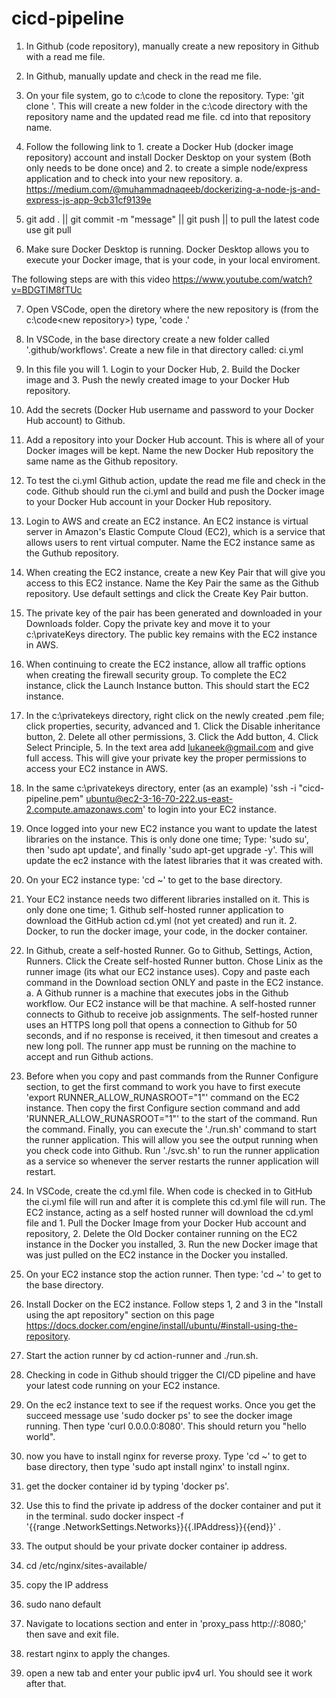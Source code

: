 # cicd-pipeline

1. In Github (code repository), manually create a new repository in Github with a read me file.

2. In Github, manually update and check in the read me file.

3. On your file system, go to c:\code to clone the repository. Type: 'git clone <github https link>'. This will create a new folder in the c:\code directory with the repository name and the updated read me file. cd into that repository name.
  
4. Follow the following link to 1. create a Docker Hub (docker image repository) account and install Docker Desktop on your system (Both only needs to be done once) and 2. to create a simple node/express application and to check into your new repository.
   a. https://medium.com/@muhammadnaqeeb/dockerizing-a-node-js-and-express-js-app-9cb31cf9139e

5. git add . || git commit -m "message" || git push || to pull the latest code use git pull

6. Make sure Docker Desktop is running. Docker Desktop allows you to execute your Docker image, that is your code, in your local enviroment.

The following steps are with this video https://www.youtube.com/watch?v=BDGTIM8fTUc

7. Open VSCode, open the diretory where the new repository is (from the c:\code\<new repository>\) type, 'code .'

8. In VSCode, in the base directory create a new folder called '.github/workflows'. Create a new file in that directory called: ci.yml

9. In this file you will 1. Login to your Docker Hub, 2. Build the Docker image and 3. Push the newly created image to your Docker Hub repository.

10. Add the secrets (Docker Hub username and password to your Docker Hub account) to Github.

11. Add a repository into your Docker Hub account. This is where all of your Docker images will be kept. Name the new Docker Hub repository the same name as the Github repository.  

12. To test the ci.yml Github action, update the read me file and check in the code. Github should run the ci.yml and build and push the Docker image to your Docker Hub account in your Docker Hub repository.  

13. Login to AWS and create an EC2 instance. An EC2 instance is virtual server in Amazon's Elastic Compute Cloud (EC2), which  is a service that allows users to rent virtual computer. Name the EC2 instance same as the Guthub repository.  

14. When creating the EC2 instance, create a new Key Pair that will give you access to this EC2 instance. Name the Key Pair the same as the Github repository. Use default settings and click the Create Key Pair button.  

15. The private key of the pair has been generated and downloaded in your Downloads folder. Copy the private key and move it to your c:\privateKeys directory. The public key remains with the EC2 instance in AWS. 

16. When continuing to create the EC2 instance, allow all traffic options when creating the firewall security group. To complete the EC2 instance, click the Launch Instance button.  This should start the EC2 instance.

17. In the c:\privatekeys directory, right click on the newly created .pem file; click properties, security, advanced and 1. Click the Disable inheritance button, 2. Delete all other permissions, 3. Click the Add button, 4. Click Select Principle, 5. In the text area add lukaneek@gmail.com and give full access. This will give your private key the proper permissions to access your EC2 instance in AWS.

18. In the same c:\privatekeys directory, enter (as an example) 'ssh -i "cicd-pipeline.pem" ubuntu@ec2-3-16-70-222.us-east-2.compute.amazonaws.com' to login into your EC2 instance.

19. Once logged into your new EC2 instance you want to update the latest libraries on the instance. This is only done one time; Type: 'sudo su', then 'sudo apt update', and finally 'sudo apt-get upgrade -y'. This will update the ec2 instance with the latest libraries that it was created with.

20. On your EC2 instance type: 'cd ~' to get to the base directory.

21. Your EC2 instance needs two different libraries installed on it. This is only done one time; 1. Github self-hosted runner application to download the GitHub action cd.yml (not yet created) and run it. 2. Docker, to run the docker image, your code, in the docker container.

22. In Github, create a self-hosted Runner. Go to Github, Settings, Action, Runners. Click the Create self-hosted Runner button. Chose Linix as the runner image (its what our EC2 instance uses). Copy and paste each command in the Download section ONLY and paste in the EC2 instance.
    a. A Github runner is a machine that executes jobs in the Github workflow. Our EC2 instance will be that machine. A self-hosted runner connects to Github to receive job assignments. The self-hosted runner uses an HTTPS long poll that opens a connection to Github for 50 seconds, and if no response is received, it then timesout and creates a new long poll. The runner app must be running on the machine to accept and run Github actions.

23. Before when you copy and past commands from the Runner Configure section, to get the first command to work you have to first execute 'export RUNNER_ALLOW_RUNASROOT="1"' command on the EC2 instance. Then copy the first Configure section command and add 'RUNNER_ALLOW_RUNASROOT="1"' to the start of the command. Run the command. Finally, you can execute the './run.sh' command to start the runner application. This will allow you see the output running when you check code into Github. Run './svc.sh' to run the runner application as a service so whenever the server restarts the runner application will restart.

24. In VSCode, create the cd.yml file. When code is checked in to GitHub the ci.yml file will run and after it is complete this cd.yml file will run. The EC2 instance, acting as a self hosted runner will download the cd.yml file and 1. Pull the Docker Image from your Docker Hub account and repository, 2. Delete the Old Docker container running on the EC2 instance in the Docker you installed, 3. Run the new Docker image that was just pulled on the EC2 instance in the Docker you installed.

25. On your EC2 instance stop the action runner.  Then type: 'cd ~' to get to the base directory.
    
26. Install Docker on the EC2 instance. Follow steps 1, 2 and 3 in the "Install using the apt repository" section on this page https://docs.docker.com/engine/install/ubuntu/#install-using-the-repository.

27. Start the action runner by cd action-runner and ./run.sh.

28. Checking in code in Github should trigger the CI/CD pipeline and have your latest code running on your EC2 instance.

29. On the ec2 instance text to see if the request works.  Once you get the succeed message use 'sudo docker ps' to see the docker image running.  Then type 'curl 0.0.0.0:8080'. This should return you "hello world". 

30. now you have to install nginx for reverse proxy.  Type 'cd ~' to get to base directory, then type 'sudo apt install nginx' to install nginx.  

31. get the docker container id by typing 'docker ps'.

31. Use this to find the private ip address of the docker container and put it in the terminal. sudo docker inspect -f \
'{{range .NetworkSettings.Networks}}{{.IPAddress}}{{end}}' <docker container id>. 

32. The output should be your private docker container ip address. 

33. cd /etc/nginx/sites-available/ 

34. copy the IP address 

35. sudo nano default

36. Navigate to locations section and enter in 'proxy_pass http://<ip address>:8080;' then save and exit file.  

37. restart nginx to apply the changes.  

38. open a new tab and enter your public ipv4 url.  You should see it work after that.  








